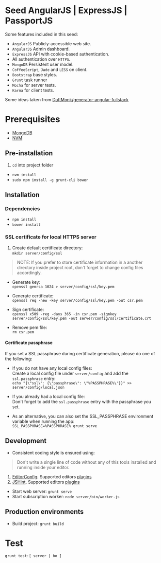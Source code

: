 Seed AngularJS | ExpressJS | PassportJS
=============================

Some features included in this seed:
* `AngularJS` Publicly-accessible web site.
* `AngularJS` Admin dashboard.
* `ExpressJS` API with cookie-based authentication.
* All authentication over `HTTPS`.
* `MongoDB` Persistent user model.
* `CoffeeScript`, `Jade` and `LESS` on client.
* `Bootstrap` base styles.
* `Grunt` task runner
* `Mocha` for server tests.
* `Karma` for client tests.

Some ideas taken from [DaftMonk/generator-angular-fullstack](https://github.com/DaftMonk/generator-angular-fullstack)

# Prerequisites
* [MongoDB](http://www.mongodb.org/)
* [NVM](https://github.com/creationix/nvm)

## Pre-installation
1. `cd` into project folder
* `nvm install`
* `sudo npm install -g grunt-cli bower`

## Installation
### Dependencies
* `npm install`
* `bower install`

### SSL certificate for local HTTPS server
1. Create default certificate directory:<br />
  `mkdir server/config/ssl`
> NOTE: If you prefer to store certificate information in a another directory inside project root, don't forget to change config files accordingly.

* Generate key:<br/>
  `openssl genrsa 1024 > server/config/ssl/key.pem`

* Generate certificate:<br/>
  `openssl req -new -key server/config/ssl/key.pem -out csr.pem`

* Sign certificate:<br/>
  `openssl x509 -req -days 365 -in csr.pem -signkey server/config/ssl/key.pem -out server/config/ssl/certificate.crt`

* Remove pem file:<br/>
  `rm csr.pem`

#### Certificate passphrase
If you set a SSL passphrase during certificate generation, please do one of the following:
* If you do not have any local config files:<br />
Create a local config file under `server/config` and add the `ssl.passphrase` entry:<br />
`echo "{\"ssl\": {\"passphrase\": \"%PASSPHRASE%\"}}" >> server/config/local.json`

* If you already had a local config file: <br />
Don't forget to add the `ssl.passphrase` entry with the passphrase you set.

* As an alternative, you can also set the SSL_PASSPHRASE environment variable when running the app:<br />
`SSL_PASSPHRASE=%PASSPHRASE% grunt serve`

## Development
* Consistent coding style is ensured using:
> Don't write a single line of code without any of this tools installed and running inside your editor.
  1. [EditorConfig](http://editorconfig.org/). Supported editors [plugins](http://editorconfig.org/#download)
  2. [JSHint](http://jshint.com/). Supported editors [plugins](http://jshint.com/install/)

* Start web server: `grunt serve`
* Start subscription worker: `node server/bin/worker.js`

## Production environments
* Build project: `grunt build`

# Test
`grunt test:[ server | bo ]`
